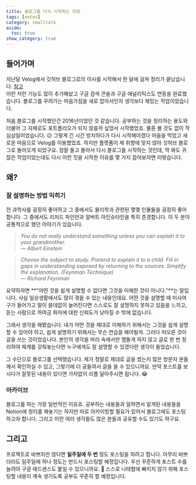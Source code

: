 ```yaml
---
title: 블로그를 다시 시작하는 이유
tags: [notes]
category: smalltalk
aside:
  toc: true
show_category: true
---
```




<!--more-->

## 들어가며

지난달 Velog에서 깃허브 블로그로의 이사를 시작해서 한 달에 걸쳐 정리가 끝났습니다. [참고](https://otzslayer.github.io/잡담/2021/10/11/move-from-velog.html)   
이런 저런 기능도 많이 추가해놨고 구글 검색 콘솔과 구글 애널리틱스도 연동을 완료했습니다. 블로그를 꾸려가는 마음가짐을 새로 잡아서인지 생각보다 재밌는 작업이었습니다. 

처음 블로그를 시작했던건 2016년이었던 것 같습니다. 공부하는 것을 정리하는 용도와 더불어 그 자체로도 포트폴리오가 되지 않을까 싶었서 시작했었죠. 물론 볼 것도 없이 작심삼일이었습니다. 😕 그렇게 긴 시간 방치하다가 다시 시작해야겠다 마음을 먹었고 새로운 마음으로 Velog를 이용했었죠. 하지만 플랫폼이 제 취향에 맞지 않아 깃허브 블로그로 돌아오게 되었구요. 정말 돌고 돌아서 다시 블로그를 시작하는 것인데, 딱 봐도 귀찮은 작업이었는데도 다시 이런 짓을 시작한 이유를 몇 가지 꼽아보자면 이렇습니다.

## 왜?

### 잘 설명하는 방법 익히기

전 과학사를 굉장히 좋아하고 그 중에서도 물리학과 관련된 몇몇 인물들을 굉장히 좋아합니다. 그 중에서도 리처드 파인만과 알버트 아인슈타인을 특히 존경합니다. 이 두 분이 공통적으로 했던 이야기가 있습니다.

> *You do not really understand something unless you can explain it to your grandmother.  
— Albert Einstein*
> 

> *Choose the subject to study. Pretend to explain it to a child. Fill in gaps in understanding exposed by returning to the sources. Simplify the explanation. (Feynman Technique)  
— Richard Feynman*
> 

요약하자면 **"어떤 것을 쉽게 설명할 수 없다면 그것을 이해한 것이 아니다."**는 말입니다. 사실 일상생활에서도 많이 겪을 수 있는 내용인데요. 어떤 것을 설명할 때 미사여구가 들어가고 말이 쓸데없이 늘어진다면 스스로도 잘 설명하지 못하고 있음을 느끼고, 듣는 사람으로 하여금 화자에 대한 신뢰도가 낮아질 수 밖에 없습니다. 

그래서 생각을 해봤습니다. 내가 어떤 것을 제대로 이해하기 위해서는 그것을 쉽게 설명할 수 있어야 하고, 쉽게 설명하기 위해서는 무슨 연습을 해야될까. 그러다 떠오른 것이 글을 쓰는 것이었습니다. 본인의 생각을 머리 속에서만 맴돌게 하지 않고 글로 한 번 정리하여 체계를 갖춰놓는다면 누구에게도 잘 설명할 수 있겠다란 생각이 들었습니다.

그 수단으로 블로그를 선택했습니다. 제가 정말로 제대로 글을 썼는지 많은 방문자 분들께서 확인하실 수 있고, 그렇기에 더 공들여서 글을 쓸 수 있으니까요. 만약 포스트를 보시다가 잘못된 내용이 있다면 가차없이 리플 달아주시면 됩니다. 😂

### 아카이브

블로그를 하는 가장 일반적인 이유죠. 공부하는 내용들과 일하면서 알게된 내용들을 Notion에 정리를 해놓기는 하지만 따로 아카이빙할 필요가 있어서 블로그에도 포스팅하고자 합니다. 그리고 이런 여러 생각들도 많은 분들과 공유할 수도 있기도 하구요. 

## 그리고

프로젝트로 바쁘지만 않다면 **일주일에 두 번** 정도 포스팅을 하려고 합니다. 아무리 바쁘더라도 일주일에 하나 정도는 반드시 포스팅할 예정입니다. 우선 꾸준하게 포스트 수를 늘려야 구글 애드센스도 붙일 수 있으니까요. 🤑 스스로 나태함에 빠지지 않기 위해 포스팅할 내용이 계속 생기도록 공부도 꾸준히 할 예정입니다.
